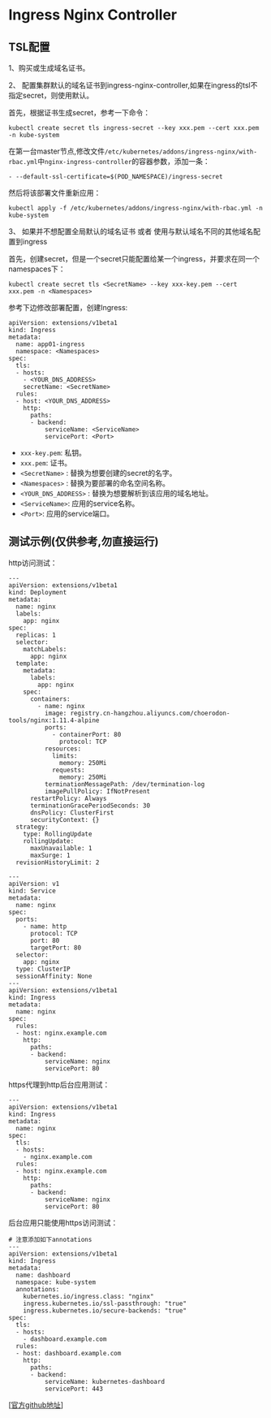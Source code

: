 # Ingress Nginx Controller

## TSL配置

 1、购买或生成域名证书。

 2、 配置集群默认的域名证书到ingress-nginx-controller,如果在ingress的tsl不指定secret，则使用默认。

首先，根据证书生成secret，参考一下命令：

```
kubectl create secret tls ingress-secret --key xxx.pem --cert xxx.pem -n kube-system
```

在第一台master节点,修改文件`/etc/kubernetes/addons/ingress-nginx/with-rbac.yml`中`nginx-ingress-controller`的容器参数，添加一条：

```
- --default-ssl-certificate=$(POD_NAMESPACE)/ingress-secret
```

然后将该部署文件重新应用：

```
kubectl apply -f /etc/kubernetes/addons/ingress-nginx/with-rbac.yml -n kube-system
```

3、 如果并不想配置全局默认的域名证书 或者 使用与默认域名不同的其他域名配置到ingress

首先，创建secret，但是一个secret只能配置给某一个ingress，并要求在同一个namespaces下：

```
kubectl create secret tls <SecretName> --key xxx-key.pem --cert xxx.pem -n <Namespaces>
```

参考下边修改部署配置，创建Ingress:

```
apiVersion: extensions/v1beta1
kind: Ingress
metadata:
  name: app01-ingress
  namespace: <Namespaces>
spec:
  tls:
  - hosts:
    - <YOUR_DNS_ADDRESS>
    secretName: <SecretName>
  rules:
  - host: <YOUR_DNS_ADDRESS>
    http:
      paths:
      - backend:
          serviceName: <ServiceName>
          servicePort: <Port>
```

- `xxx-key.pem`: 私钥。
- `xxx.pem`: 证书。
- `<SecretName>` : 替换为想要创建的secret的名字。
- `<Namespaces>` : 替换为要部署的命名空间名称。
- `<YOUR_DNS_ADDRESS>` : 替换为想要解析到该应用的域名地址。
- `<ServiceName>`: 应用的service名称。
- `<Port>`: 应用的service端口。


## 测试示例(仅供参考,勿直接运行)

http访问测试：

```
---
apiVersion: extensions/v1beta1
kind: Deployment
metadata:
  name: nginx
  labels:
    app: nginx
spec:
  replicas: 1
  selector:
    matchLabels:
      app: nginx
  template:
    metadata:
      labels:
        app: nginx
    spec:
      containers:
        - name: nginx
          image: registry.cn-hangzhou.aliyuncs.com/choerodon-tools/nginx:1.11.4-alpine
          ports:
            - containerPort: 80
              protocol: TCP
          resources:
            limits:
              memory: 250Mi
            requests:
              memory: 250Mi
          terminationMessagePath: /dev/termination-log
          imagePullPolicy: IfNotPresent
      restartPolicy: Always
      terminationGracePeriodSeconds: 30
      dnsPolicy: ClusterFirst
      securityContext: {}
  strategy:
    type: RollingUpdate
    rollingUpdate:
      maxUnavailable: 1
      maxSurge: 1
  revisionHistoryLimit: 2

---
apiVersion: v1
kind: Service
metadata:
  name: nginx
spec:
  ports:
    - name: http
      protocol: TCP
      port: 80
      targetPort: 80
  selector:
    app: nginx
  type: ClusterIP
  sessionAffinity: None
---
apiVersion: extensions/v1beta1
kind: Ingress
metadata:
  name: nginx
spec:
  rules:
  - host: nginx.example.com
    http:
      paths:
      - backend:
          serviceName: nginx
          servicePort: 80
```


https代理到http后台应用测试：

```
---
apiVersion: extensions/v1beta1
kind: Ingress
metadata:
  name: nginx
spec:
  tls:
  - hosts:
    - nginx.example.com
  rules:
  - host: nginx.example.com
    http:
      paths:
      - backend:
          serviceName: nginx
          servicePort: 80
```


后台应用只能使用https访问测试：

```
# 注意添加如下annotations
---
apiVersion: extensions/v1beta1
kind: Ingress
metadata:
  name: dashboard
  namespace: kube-system
  annotations:
    kubernetes.io/ingress.class: "nginx"
    ingress.kubernetes.io/ssl-passthrough: "true"
    ingress.kubernetes.io/secure-backends: "true"
spec:
  tls:
  - hosts:
    - dashboard.example.com
  rules:
  - host: dashboard.example.com
    http:
      paths:
      - backend:
          serviceName: kubernetes-dashboard
          servicePort: 443
```


[[官方github地址](https://github.com/kubernetes/ingress-nginx)]